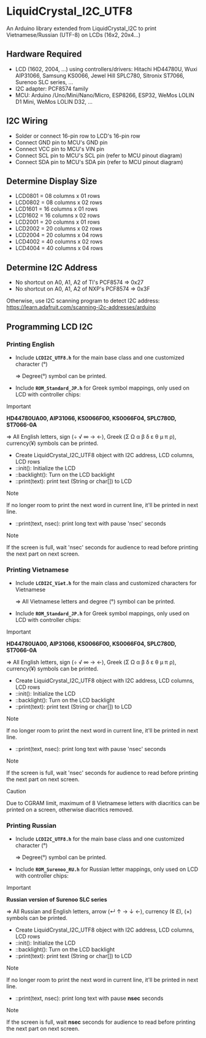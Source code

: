 # LiquidCrystal_I2C_UTF8
An Arduino library extended from LiquidCrystal_I2C to print Vietnamese/Russian (UTF-8) on LCDs (16x2, 20x4...)

## Hardware Required
- LCD (1602, 2004, ...) using controllers/drivers:
  Hitachi HD44780U, Wuxi AIP31066, Samsung KS0066, Jewel Hill SPLC780, Sitronix ST7066, Surenoo SLC series, ...
- I2C adapter: PCF8574 family
- MCU: Arduino /Uno/Mini/Nano/Micro, ESP8266, ESP32, WeMos LOLIN D1 Mini, WeMos LOLIN D32, ...

## I2C Wiring
- Solder or connect 16-pin row to LCD's 16-pin row
- Connect GND pin to MCU's GND pin
- Connect VCC pin to MCU's VIN pin
- Connect SCL pin to MCU's SCL pin (refer to MCU pinout diagram)
- Connect SDA pin to MCU's SDA pin (refer to MCU pinout diagram)

## Determine Display Size
- LCD0801 = 08 columns x 01 rows
- LCD0802 = 08 columns x 02 rows
- LCD1601 = 16 columns x 01 rows
- LCD1602 = 16 columns x 02 rows
- LCD2001 = 20 columns x 01 rows
- LCD2002 = 20 columns x 02 rows
- LCD2004 = 20 columns x 04 rows
- LCD4002 = 40 columns x 02 rows
- LCD4004 = 40 columns x 04 rows

## Determine I2C Address
- No shortcut on A0, A1, A2 of TI's PCF8574     => 0x27
- No shortcut on A0, A1, A2 of NXP's PCF8574    => 0x3F

Otherwise, use I2C scanning program to detect I2C address:
https://learn.adafruit.com/scanning-i2c-addresses/arduino

## Programming LCD I2C
### Printing English
- Include **`LCDI2C_UTF8.h`** for the main base class and one customized character (°)

  => Degree(°) symbol can be printed.
- Include **`ROM_Standard_JP.h`** for Greek symbol mappings, only used on LCD with controller chips:
> [!IMPORTANT]
> **HD44780UA00, AIP31066, KS0066F00, KS0066F04, SPLC780D, ST7066-0A**

  => All English letters, sign (÷ √ ∞ → ←), Greek (Σ Ω α β δ ε θ μ π ρ), currency(¥) symbols can be printed.
- Create LiquidCrystal_I2C_UTF8 object with I2C address, LCD columns, LCD rows
- ::init(): Initialize the LCD
- ::backlight(): Turn on the LCD backlight
- ::print(text): print text (String or char[]) to LCD
> [!NOTE]
> If no longer room to print the next word in current line, it'll be printed in next line.
- ::print(text, nsec): print long text with pause 'nsec' seconds
> [!NOTE]
> If the screen is full, wait 'nsec' seconds for audience to read before printing the next part on next screen.

### Printing Vietnamese
- Include **`LCDI2C_Viet.h`** for the main class and customized characters for Vietnamese

  => All Vietnamese letters and degree (°) symbol can be printed.
- Include **`ROM_Standard_JP.h`** for Greek symbol mappings, only used on LCD with controller chips:
> [!IMPORTANT]
> **HD44780UA00, AIP31066, KS0066F00, KS0066F04, SPLC780D, ST7066-0A**

  => All English letters, sign (÷ √ ∞ → ←), Greek (Σ Ω α β δ ε θ μ π ρ), currency(¥) symbols can be printed.
- Create LiquidCrystal_I2C_UTF8 object with I2C address, LCD columns, LCD rows
- ::init(): Initialize the LCD
- ::backlight(): Turn on the LCD backlight
- ::print(text): print text (String or char[]) to LCD
> [!NOTE]
> If no longer room to print the next word in current line, it'll be printed in next line.
- ::print(text, nsec): print long text with pause 'nsec' seconds
> [!NOTE]
> If the screen is full, wait 'nsec' seconds for audience to read before printing the next part on next screen.

> [!CAUTION]
> Due to CGRAM limit, maximum of 8 Vietnamese letters with diacritics can be printed on a screen, otherwise diacritics removed.

### Printing Russian
- Include **`LCDI2C_UTF8.h`** for the main base class and one customized character (°)

  => Degree(°) symbol can be printed.
- Include **`ROM_Surenoo_RU.h`** for Russian letter mappings, only used on LCD with controller chips:
> [!IMPORTANT]
> **Russian version of Surenoo SLC series**

  => All Russian and English letters, arrow (↵ ↑ → ↓ ←), currency (¢ £), (×) symbols can be printed.
- Create LiquidCrystal_I2C_UTF8 object with I2C address, LCD columns, LCD rows
- ::init(): Initialize the LCD
- ::backlight(): Turn on the LCD backlight
- ::print(text): print text (String or char[]) to LCD
> [!NOTE]
> If no longer room to print the next word in current line, it'll be printed in next line.
- ::print(text, nsec): print long text with pause **nsec** seconds
> [!NOTE]
> If the screen is full, wait **nsec** seconds for audience to read before printing the next part on next screen.
